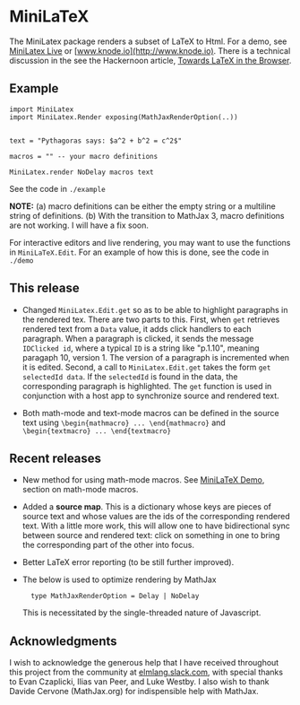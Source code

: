 
# MiniLaTeX


The MiniLatex package renders a subset of LaTeX to Html.  For a demo, see
[MiniLatex Live](https://jxxcarlson.github.io/app/miniLatexLive/index.htmll)
or [www.knode.io](http://www.knode.io).  There is a technical discussion in the
see the Hackernoon article, [Towards LaTeX in the Browser](https://hackernoon.com/towards-latex-in-the-browser-2ff4d94a0c08).

## Example

```
import MiniLatex
import MiniLatex.Render exposing(MathJaxRenderOption(..))


text = "Pythagoras says: $a^2 + b^2 = c^2$"

macros = "" -- your macro definitions

MiniLatex.render NoDelay macros text

```

See the code in `./example`

**NOTE:** (a) macro definitions can be either the empty 
string or a multiline string of definitions. (b)  With the
transition to MathJax 3, macro definitions are not working.
I will have a fix soon.


For interactive editors and live rendering, you may want to use
the functions in `MiniLaTeX.Edit`. For an example of how this is 
done, see the code in `./demo`


## This release

- Changed `MiniLatex.Edit.get` so as to be able to 
highlight paragraphs in the rendered tex.  There are two 
parts to this.  First, when `get` retrieves rendered text
from a `Data` value, it adds click handlers to each paragraph.
When a paragraph is clicked, it sends the message `IDClicked id`,
where a typical `ID` is a string like "p.1.10", meaning paragaph 10,
version 1. The version of a paragraph is incremented when it is edited.
Second, a call to `MiniLatex.Edit.get` takes the form 
`get selectedId data`.  If the `selectedId` is found in the data,
the corresponding paragraph is highlighted.  The `get` function is
used in conjunction with a host app to synchronize source  and rendered text.

- Both math-mode and text-mode macros can be defined in the source text
using `\begin{mathmacro} ... \end{mathmacro}` and 
 `\begin{textmacro} ... \end{textmacro}`

## Recent releases

- New method for using math-mode macros.  See
  [MiniLaTeX Demo](https://demo.minilatex.app/), section
  on math-mode macros.

- Added a **source map**. This is a dictionary whose
keys are pieces of source text and whose values are
the ids of the corresponding rendered text.  With a little
more work, this will allow one to have bidirectional
sync between source and rendered text: click on something
in one to bring the corresponding part of the
other into focus.

- Better LaTeX error reporting (to be still further improved).

- The below is used to optimize rendering by MathJax

        type MathJaxRenderOption = Delay | NoDelay
    
    This is necessitated by the single-threaded nature of Javascript.

## Acknowledgments
 

I wish to acknowledge the generous help that 
I have received throughout this project from 
the community at [elmlang.slack.com](http://elmlang.slack.com), with 
special thanks to Evan Czaplicki, Ilias van Peer, and
Luke Westby.  I  also wish to thank
 Davide Cervone (MathJax.org) for indispensible help
 with MathJax.
